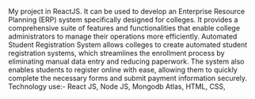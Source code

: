 My project in ReactJS. 
It can be used to develop an Enterprise Resource Planning (ERP) system specifically designed for colleges. It provides a comprehensive suite of features and functionalities that enable college administrators to manage their operations more efficiently. 
Automated Student Registration System allows colleges to create automated student registration systems, which streamlines the enrollment process by eliminating manual data entry and reducing paperwork. The system also enables students to register online with ease, allowing them to quickly complete the necessary forms and submit payment information securely. 
Technology use:- React JS, Node JS, Mongodb Atlas, HTML, CSS, 
